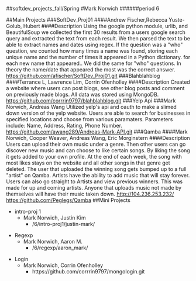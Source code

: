 ##softdev_projects_fall/Spring
#Mark Norwich
######period 6

##Main Projects
###SoftDev_Proj01
####Andrew Fischer,Rebecca Yuste-Golub, Hubert 
####Description 
Using the google python module, urlib, and BeautifulSoup we collected the first 30 results from a users google search query and extracted the text from each result.  We then parsed the text to be able to extract names and dates using regex.  If the question was a "who" question, we counted how many times a name was found, storing each unique name and the number of times it appeared in a Python dictionary. for each new name that appeared..  We did the same for "who" questions.  In theory the name/date that appeared the most was the correct answer. 
https://github.com/afischer/SoftDev_Proj01.git
###Blahblahblog
####Terrance L, Lawrence Lim, Corrin Ofenholley
####Description 
Created a website where users can post blogs, see other blog posts and comment on previously made blogs.  All data was stored using MongoDB.  
https://github.com/corrrin9797/blahblahblog.git
###Yelp Api
###Mark Norwich, Andreas Wang
Utilized yelp's api and oauth to make a slimed down version of the yelp website.  Users are able to search for businesses in specified locations and choose from various paramaters.  Parameters include: Name, Address, Rating, Phone Number.
https://github.com/awang289/Andreas-Mark-API.git
###Qamba
####Mark Norwich, Cooper Weaver, Andreas Wang, Eric Morginstern 
####Description
Users can upload their own music under a genre. Then other users can go discover new music and can choose to like certain songs. By liking the song it gets added to your own profile. At the end of each week, the song with most likes stays on the website and all other songs in that genre get deleted. The user that uploaded the winning song gets bumped up to a full "artist" on Qamba. Artists have the ability to add music that will stay forever. Users can also go straight to Artists and view previous winners. This was made for up and coming artists. Anyone that uploads music not made by themselves will have their music taken down. 
http://104.236.253.232/
https://github.com/Peglegs/Qamba
##Mini Projects
<ul>
<li>intro-proj 1
  <ul>
  <li>Mark Norwich, Justin Kim
    <ul>
    <li>/6/intro-proj1/justin-mark/</li>
    </ul>
  </li>
  </ul>
  </li>
</ul>
<ul>
<li>Regexp
  <ul>
  <li>Mark Norwich, Aaron M. 
    <ul>
    <li>/6/regexp/aaron_mark/</li>
    </ul>
  </li>
  </ul>
  </li>
</ul>
<ul>
<li>Login
  <ul>
  <li>Mark Norwich, Corrin Ofenholley
    <ul>
    <li>https://github.com/corrrin9797/mongologin.git</li>
    </ul>
  </li>
  </ul>
  </li>
</ul>

    


